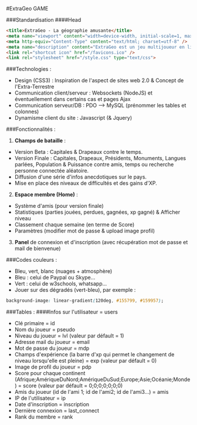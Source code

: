 #ExtraGeo GAME

###Standardisation
####Head
```html
<title>ExtraGeo - La géographie amusante</title>
<meta name="viewport" content="width=device-width, initial-scale=1, maximum-scale=1"> 
<meta http-equiv="Content-Type" content="text/html; charset=utf-8" />
<meta name="description" content="ExtraGeo est un jeu multijoueur en ligne et gratuit. Défiez vos amis dans des duels dont seul vos connaissances du terrain vous aideront à vous surpasser !" />
<link rel="shortcut icon" href="/favicons.ico" />
<link rel="stylesheet" href="/style.css" type="text/css">
```

###Technologies :
- Design (CSS3) : Inspiration de l'aspect de sites web 2.0 & Concept de l'Extra-Terrestre
- Communication client/serveur : Websockets (NodeJS) et éventuellement dans certains cas et pages Ajax
- Communication serveur/DB : PDO --> MySQL (prénommer les tables et colonnes)
- Dynamisme client du site : Javascript (& Jquery)

###Fonctionnalités :
1. **Champs de bataille** :
 * Version Beta : Capitales & Drapeaux contre le temps.
 * Version Finale : Capitales, Drapeaux, Présidents, Monuments, Langues parlées, Population & Puissance contre amis, temps ou recherche personne connectée aléatoire.
 * Diffusion d'une série d'infos anecdotiques sur le pays.
 * Mise en place des niveaux de difficultés et des gains d'XP.
2. **Espace membre (Home)** : 
 * Système d'amis (pour version finale)
 * Statistiques (parties jouées, perdues, gagnées, xp gagné) & Afficher niveau
 * Classement chaque semaine (en terme de Score)
 * Paramètres (modifier mot de passe & upload image profil)
3. **Panel** de connexion et d'inscription (avec récupération mot de passe et mail de bienvenue)

###Codes couleurs :
- Bleu, vert, blanc (nuages + atmosphère)
- Bleu : celui de Paypal ou Skype...
- Vert : celui de w3schools, whatsapp...
- Jouer sur des dégradés (vert-bleu), par exemple :
```css
background-image: linear-gradient(120deg, #155799, #159957);
```
###Tables :
####Infos sur l'utilisateur = users
- Clé primaire = id
- Nom du joueur = pseudo
- Niveau du joueur = lvl (valeur par défault = 1)
- Adresse mail du joueur = email
- Mot de passe du joueur = mdp
- Champs d'expérience (la barre d'xp qui permet le changement de niveau lorsqu'elle est pleine) = exp (valeur par défault = 0)
- Image de profil du joueur = pdp
- Score pour chaque continent (Afrique;AmériqueDuNord;AmériqueDuSud;Europe;Asie;Océanie;Monde) = score (valeur par défault = 0;0;0;0;0;0;0)
- Amis du joueur (id de l'ami 1; id de l'ami2; id de l'ami3...) = amis
- IP de l'utilisateur = ip
- Date d'inscription = inscription
- Dernière connexion = last_connect
- Rank du membre = rank
